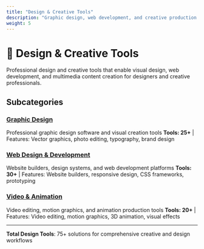 ```yaml
---
title: "Design & Creative Tools"
description: "Graphic design, web development, and creative production tools"
weight: 5
---
```


# 🎨 Design & Creative Tools

Professional design and creative tools that enable visual design, web development, and multimedia content creation for designers and creative professionals.

## Subcategories

### [Graphic Design](/categories/design-creative-tools/graphic-design/)
Professional graphic design software and visual creation tools
**Tools: 25+** | Features: Vector graphics, photo editing, typography, brand design

### [Web Design & Development](/categories/design-creative-tools/web-design-development/)
Website builders, design systems, and web development platforms
**Tools: 30+** | Features: Website builders, responsive design, CSS frameworks, prototyping

### [Video & Animation](/categories/design-creative-tools/video-animation/)
Video editing, motion graphics, and animation production tools
**Tools: 20+** | Features: Video editing, motion graphics, 3D animation, visual effects

---

**Total Design Tools**: 75+ solutions for comprehensive creative and design workflows